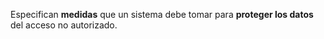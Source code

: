 Especifican **medidas** que un sistema debe tomar para **proteger los datos** del acceso no autorizado.